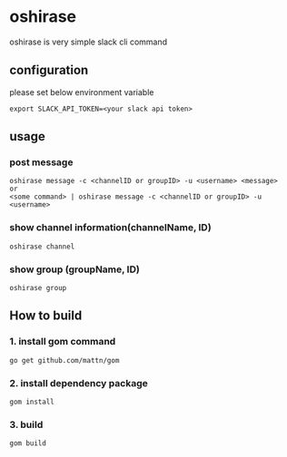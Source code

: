 # oshirase

oshirase is very simple slack cli command

## configuration

please set below environment variable

``` shell
export SLACK_API_TOKEN=<your slack api token>
```

## usage

### post message

``` shell
oshirase message -c <channelID or groupID> -u <username> <message>
or
<some command> | oshirase message -c <channelID or groupID> -u <username>
```

### show channel information(channelName, ID)

``` shell
oshirase channel
```

### show group (groupName, ID)

``` shell
oshirase group
```


## How to build

### 1. install gom command

``` shell
go get github.com/mattn/gom
```

### 2. install dependency package

``` shell
gom install
```

### 3. build

``` shell
gom build
```
